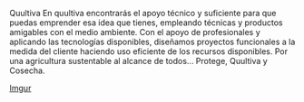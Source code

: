 Quultiva
En quultiva encontrarás el apoyo técnico y suficiente para que puedas emprender esa idea que tienes, empleando técnicas y productos amigables con el medio ambiente. Con el apoyo de profesionales y aplicando las tecnologías disponibles, diseñamos proyectos funcionales a la medida del cliente haciendo uso eficiente de los recursos disponibles.
Por una agricultura sustentable al alcance de todos... Protege, Quultiva y Cosecha.


[Imgur](https://i.imgur.com/yFUknRx.jpg) 
